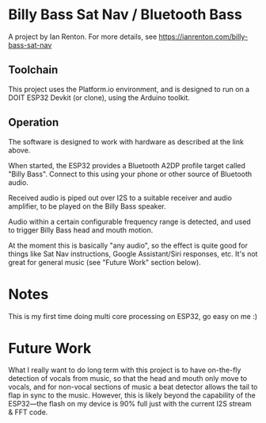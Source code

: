 # Billy Bass Sat Nav / Bluetooth Bass

A project by Ian Renton. For more details, see https://ianrenton.com/billy-bass-sat-nav

## Toolchain

This project uses the Platform.io environment, and is designed to run on a DOIT ESP32 Devkit (or clone), using the Arduino toolkit.

## Operation

The software is designed to work with hardware as described at the link above.

When started, the ESP32 provides a Bluetooth A2DP profile target called "Billy Bass". Connect to this using your phone or other source of Bluetooth audio.

Received audio is piped out over I2S to a suitable receiver and audio amplifier, to be played on the Billy Bass speaker.

Audio within a certain configurable frequency range is detected, and used to trigger Billy Bass head and mouth motion.

At the moment this is basically "any audio", so the effect is quite good for things like Sat Nav instructions, Google Assistant/Siri responses, etc. It's not great for general music (see "Future Work" section below).

# Notes

This is my first time doing multi core processing on ESP32, go easy on me :)

# Future Work

What I really want to do long term with this project is to have on-the-fly detection of vocals from music, so that the head and mouth only move to vocals, and for non-vocal sections of music a beat detector allows the tail to flap in sync to the music. However, this is likely beyond the capability of the ESP32&mdash;the flash on my device is 90% full just with the current I2S stream & FFT code.
